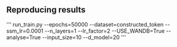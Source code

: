 ## Reproducing results
'''
run_train.py --epochs=50000 --dataset=constructed_token --ssm_lr=0.0001 --n_layers=1 --lr_factor=2 --USE_WANDB=True --analyse=True --input_size=10 --d_model=20
'''